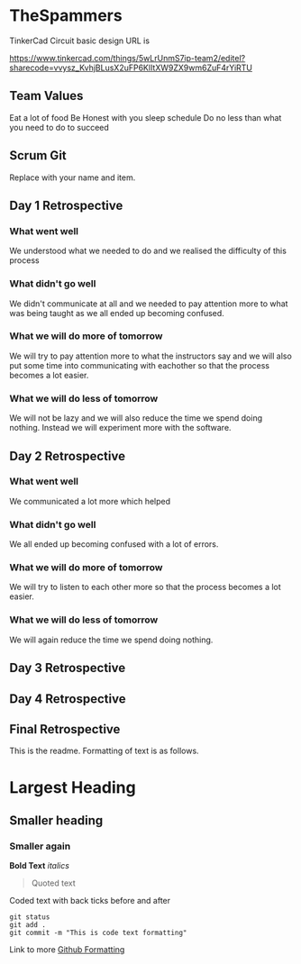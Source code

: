 # TheSpammers

TinkerCad Circuit basic design URL is
 	
https://www.tinkercad.com/things/5wLrUnmS7ip-team2/editel?sharecode=vvysz_KvhjBLusX2uFP6KlItXW9ZX9wm6ZuF4rYiRTU

## Team Values
Eat a lot of food
Be Honest with you sleep schedule
Do no less than what you need to do to succeed

## Scrum Git
Replace with your name and item. 

## Day 1 Retrospective

### What went well
We understood what we needed to do and we realised the difficulty of this process

### What didn't go well
We didn't communicate at all and we needed to pay attention more to what was being taught as we all ended up becoming confused.

### What we will do more of tomorrow
We will try to pay attention more to what the instructors say and we will also put some time into communicating with eachother so that the process becomes a lot easier.

### What we will do less of tomorrow

We will not be lazy and we will also reduce the time we spend doing nothing. Instead we will experiment more with the software.

## Day 2 Retrospective

### What went well
We communicated a lot more which helped

### What didn't go well
We all ended up becoming confused with a lot of errors.

### What we will do more of tomorrow
We will try to listen to each other more so that the process becomes a lot easier.

### What we will do less of tomorrow

We will again reduce the time we spend doing nothing.
## Day 3 Retrospective

## Day 4 Retrospective

## Final Retrospective

This is the readme. Formatting of text is as follows.

# Largest Heading
## Smaller heading
### Smaller again

**Bold Text**
*italics*
>Quoted text

Coded text with back ticks before and after
```
git status
git add .
git commit -m "This is code text formatting"
```

Link to more [Github Formatting](https://help.github.com/en/github/writing-on-github/basic-writing-and-formatting-syntax)
